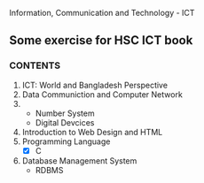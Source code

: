 Information, Communication and Technology - ICT

## Some exercise for HSC ICT book 

### CONTENTS
  1. ICT: World and Bangladesh Perspective
  2. Data Communiction and Computer Network
  3. - Number System
     - Digital Devcices
  4. Introduction to Web Design and HTML
  5. Programming Language
      - [x] C
  6. Database Management System
      - RDBMS
 
